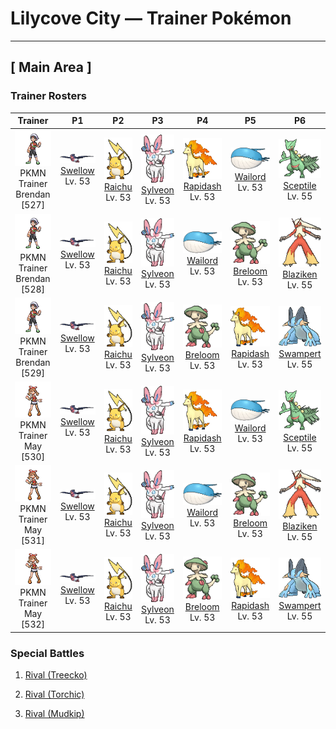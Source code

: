 # Lilycove City — Trainer Pokémon

---

## [ Main Area ]

### Trainer Rosters

| Trainer | P1 | P2 | P3 | P4 | P5 | P6 |
|:-------:|:--:|:--:|:--:|:--:|:--:|:--:|
| ![PKMN Trainer Brendan](../../assets/important_trainers/brendan.png "PKMN Trainer Brendan")<br>PKMN Trainer Brendan [527] | <div class="sprite-cell">![Swellow](../../assets/sprites/swellow/front.gif "Swellow: Swellow is very conscientious about the upkeep of its glossy wings. Once two Swellow are gathered, they diligently take care of cleaning each other’s wings.")<br>[Swellow](../../pokemon/swellow.md)<br>Lv. 53</div> | <div class="sprite-cell">![Raichu](../../assets/sprites/raichu/front.gif "Raichu: This Pokémon exudes a weak electrical charge from all over its body that makes it take on a slight glow in darkness. Raichu plants its tail in the ground to discharge electricity.")<br>[Raichu](../../pokemon/raichu.md)<br>Lv. 53</div> | <div class="sprite-cell">![Sylveon](../../assets/sprites/sylveon/front.gif "Sylveon: It wraps its ribbonlike feelers around the arm of its beloved Trainer and walks with him or her.")<br>[Sylveon](../../pokemon/sylveon.md)<br>Lv. 53</div> | <div class="sprite-cell">![Rapidash](../../assets/sprites/rapidash/front.gif "Rapidash: Rapidash usually can be seen casually cantering in the fields and plains. However, when this Pokémon turns serious, its fiery manes flare and blaze as it gallops its way up to 150 mph.")<br>[Rapidash](../../pokemon/rapidash.md)<br>Lv. 53</div> | <div class="sprite-cell">![Wailord](../../assets/sprites/wailord/front.gif "Wailord: When chasing prey, Wailord herds them by leaping out of the water and making a humongous splash. It is breathtaking to see this Pokémon leaping out of the sea with others in its pod.")<br>[Wailord](../../pokemon/wailord.md)<br>Lv. 53</div> | <div class="sprite-cell">![Sceptile](../../assets/sprites/sceptile/front.gif "Sceptile: Sceptile has seeds growing on its back. They are said to be bursting with nutrients that revitalize trees. This Pokémon raises the trees in a forest with loving care.")<br>[Sceptile](../../pokemon/sceptile.md)<br>Lv. 55</div> |
| ![PKMN Trainer Brendan](../../assets/important_trainers/brendan.png "PKMN Trainer Brendan")<br>PKMN Trainer Brendan [528] | <div class="sprite-cell">![Swellow](../../assets/sprites/swellow/front.gif "Swellow: Swellow is very conscientious about the upkeep of its glossy wings. Once two Swellow are gathered, they diligently take care of cleaning each other’s wings.")<br>[Swellow](../../pokemon/swellow.md)<br>Lv. 53</div> | <div class="sprite-cell">![Raichu](../../assets/sprites/raichu/front.gif "Raichu: This Pokémon exudes a weak electrical charge from all over its body that makes it take on a slight glow in darkness. Raichu plants its tail in the ground to discharge electricity.")<br>[Raichu](../../pokemon/raichu.md)<br>Lv. 53</div> | <div class="sprite-cell">![Sylveon](../../assets/sprites/sylveon/front.gif "Sylveon: It wraps its ribbonlike feelers around the arm of its beloved Trainer and walks with him or her.")<br>[Sylveon](../../pokemon/sylveon.md)<br>Lv. 53</div> | <div class="sprite-cell">![Wailord](../../assets/sprites/wailord/front.gif "Wailord: When chasing prey, Wailord herds them by leaping out of the water and making a humongous splash. It is breathtaking to see this Pokémon leaping out of the sea with others in its pod.")<br>[Wailord](../../pokemon/wailord.md)<br>Lv. 53</div> | <div class="sprite-cell">![Breloom](../../assets/sprites/breloom/front.gif "Breloom: The seeds ringing Breloom’s tail are made of hardened toxic spores. It is horrible to eat the seeds. Just taking a bite of this Pokémon’s seed will cause your stomach to rumble.")<br>[Breloom](../../pokemon/breloom.md)<br>Lv. 53</div> | <div class="sprite-cell">![Blaziken](../../assets/sprites/blaziken/front.gif "Blaziken: Blaziken has incredibly strong legs—it can easily clear a 30-story building in one leap. This Pokémon’s blazing punches leave its foes scorched and blackened.")<br>[Blaziken](../../pokemon/blaziken.md)<br>Lv. 55</div> |
| ![PKMN Trainer Brendan](../../assets/important_trainers/brendan.png "PKMN Trainer Brendan")<br>PKMN Trainer Brendan [529] | <div class="sprite-cell">![Swellow](../../assets/sprites/swellow/front.gif "Swellow: Swellow is very conscientious about the upkeep of its glossy wings. Once two Swellow are gathered, they diligently take care of cleaning each other’s wings.")<br>[Swellow](../../pokemon/swellow.md)<br>Lv. 53</div> | <div class="sprite-cell">![Raichu](../../assets/sprites/raichu/front.gif "Raichu: This Pokémon exudes a weak electrical charge from all over its body that makes it take on a slight glow in darkness. Raichu plants its tail in the ground to discharge electricity.")<br>[Raichu](../../pokemon/raichu.md)<br>Lv. 53</div> | <div class="sprite-cell">![Sylveon](../../assets/sprites/sylveon/front.gif "Sylveon: It wraps its ribbonlike feelers around the arm of its beloved Trainer and walks with him or her.")<br>[Sylveon](../../pokemon/sylveon.md)<br>Lv. 53</div> | <div class="sprite-cell">![Breloom](../../assets/sprites/breloom/front.gif "Breloom: The seeds ringing Breloom’s tail are made of hardened toxic spores. It is horrible to eat the seeds. Just taking a bite of this Pokémon’s seed will cause your stomach to rumble.")<br>[Breloom](../../pokemon/breloom.md)<br>Lv. 53</div> | <div class="sprite-cell">![Rapidash](../../assets/sprites/rapidash/front.gif "Rapidash: Rapidash usually can be seen casually cantering in the fields and plains. However, when this Pokémon turns serious, its fiery manes flare and blaze as it gallops its way up to 150 mph.")<br>[Rapidash](../../pokemon/rapidash.md)<br>Lv. 53</div> | <div class="sprite-cell">![Swampert](../../assets/sprites/swampert/front.gif "Swampert: Swampert predicts storms by sensing subtle differences in the sounds of waves and tidal winds with its fins. If a storm is approaching, it piles up boulders to protect itself.")<br>[Swampert](../../pokemon/swampert.md)<br>Lv. 55</div> |
| ![PKMN Trainer May](../../assets/important_trainers/may.png "PKMN Trainer May")<br>PKMN Trainer May [530] | <div class="sprite-cell">![Swellow](../../assets/sprites/swellow/front.gif "Swellow: Swellow is very conscientious about the upkeep of its glossy wings. Once two Swellow are gathered, they diligently take care of cleaning each other’s wings.")<br>[Swellow](../../pokemon/swellow.md)<br>Lv. 53</div> | <div class="sprite-cell">![Raichu](../../assets/sprites/raichu/front.gif "Raichu: This Pokémon exudes a weak electrical charge from all over its body that makes it take on a slight glow in darkness. Raichu plants its tail in the ground to discharge electricity.")<br>[Raichu](../../pokemon/raichu.md)<br>Lv. 53</div> | <div class="sprite-cell">![Sylveon](../../assets/sprites/sylveon/front.gif "Sylveon: It wraps its ribbonlike feelers around the arm of its beloved Trainer and walks with him or her.")<br>[Sylveon](../../pokemon/sylveon.md)<br>Lv. 53</div> | <div class="sprite-cell">![Rapidash](../../assets/sprites/rapidash/front.gif "Rapidash: Rapidash usually can be seen casually cantering in the fields and plains. However, when this Pokémon turns serious, its fiery manes flare and blaze as it gallops its way up to 150 mph.")<br>[Rapidash](../../pokemon/rapidash.md)<br>Lv. 53</div> | <div class="sprite-cell">![Wailord](../../assets/sprites/wailord/front.gif "Wailord: When chasing prey, Wailord herds them by leaping out of the water and making a humongous splash. It is breathtaking to see this Pokémon leaping out of the sea with others in its pod.")<br>[Wailord](../../pokemon/wailord.md)<br>Lv. 53</div> | <div class="sprite-cell">![Sceptile](../../assets/sprites/sceptile/front.gif "Sceptile: Sceptile has seeds growing on its back. They are said to be bursting with nutrients that revitalize trees. This Pokémon raises the trees in a forest with loving care.")<br>[Sceptile](../../pokemon/sceptile.md)<br>Lv. 55</div> |
| ![PKMN Trainer May](../../assets/important_trainers/may.png "PKMN Trainer May")<br>PKMN Trainer May [531] | <div class="sprite-cell">![Swellow](../../assets/sprites/swellow/front.gif "Swellow: Swellow is very conscientious about the upkeep of its glossy wings. Once two Swellow are gathered, they diligently take care of cleaning each other’s wings.")<br>[Swellow](../../pokemon/swellow.md)<br>Lv. 53</div> | <div class="sprite-cell">![Raichu](../../assets/sprites/raichu/front.gif "Raichu: This Pokémon exudes a weak electrical charge from all over its body that makes it take on a slight glow in darkness. Raichu plants its tail in the ground to discharge electricity.")<br>[Raichu](../../pokemon/raichu.md)<br>Lv. 53</div> | <div class="sprite-cell">![Sylveon](../../assets/sprites/sylveon/front.gif "Sylveon: It wraps its ribbonlike feelers around the arm of its beloved Trainer and walks with him or her.")<br>[Sylveon](../../pokemon/sylveon.md)<br>Lv. 53</div> | <div class="sprite-cell">![Wailord](../../assets/sprites/wailord/front.gif "Wailord: When chasing prey, Wailord herds them by leaping out of the water and making a humongous splash. It is breathtaking to see this Pokémon leaping out of the sea with others in its pod.")<br>[Wailord](../../pokemon/wailord.md)<br>Lv. 53</div> | <div class="sprite-cell">![Breloom](../../assets/sprites/breloom/front.gif "Breloom: The seeds ringing Breloom’s tail are made of hardened toxic spores. It is horrible to eat the seeds. Just taking a bite of this Pokémon’s seed will cause your stomach to rumble.")<br>[Breloom](../../pokemon/breloom.md)<br>Lv. 53</div> | <div class="sprite-cell">![Blaziken](../../assets/sprites/blaziken/front.gif "Blaziken: Blaziken has incredibly strong legs—it can easily clear a 30-story building in one leap. This Pokémon’s blazing punches leave its foes scorched and blackened.")<br>[Blaziken](../../pokemon/blaziken.md)<br>Lv. 55</div> |
| ![PKMN Trainer May](../../assets/important_trainers/may.png "PKMN Trainer May")<br>PKMN Trainer May [532] | <div class="sprite-cell">![Swellow](../../assets/sprites/swellow/front.gif "Swellow: Swellow is very conscientious about the upkeep of its glossy wings. Once two Swellow are gathered, they diligently take care of cleaning each other’s wings.")<br>[Swellow](../../pokemon/swellow.md)<br>Lv. 53</div> | <div class="sprite-cell">![Raichu](../../assets/sprites/raichu/front.gif "Raichu: This Pokémon exudes a weak electrical charge from all over its body that makes it take on a slight glow in darkness. Raichu plants its tail in the ground to discharge electricity.")<br>[Raichu](../../pokemon/raichu.md)<br>Lv. 53</div> | <div class="sprite-cell">![Sylveon](../../assets/sprites/sylveon/front.gif "Sylveon: It wraps its ribbonlike feelers around the arm of its beloved Trainer and walks with him or her.")<br>[Sylveon](../../pokemon/sylveon.md)<br>Lv. 53</div> | <div class="sprite-cell">![Breloom](../../assets/sprites/breloom/front.gif "Breloom: The seeds ringing Breloom’s tail are made of hardened toxic spores. It is horrible to eat the seeds. Just taking a bite of this Pokémon’s seed will cause your stomach to rumble.")<br>[Breloom](../../pokemon/breloom.md)<br>Lv. 53</div> | <div class="sprite-cell">![Rapidash](../../assets/sprites/rapidash/front.gif "Rapidash: Rapidash usually can be seen casually cantering in the fields and plains. However, when this Pokémon turns serious, its fiery manes flare and blaze as it gallops its way up to 150 mph.")<br>[Rapidash](../../pokemon/rapidash.md)<br>Lv. 53</div> | <div class="sprite-cell">![Swampert](../../assets/sprites/swampert/front.gif "Swampert: Swampert predicts storms by sensing subtle differences in the sounds of waves and tidal winds with its fins. If a storm is approaching, it piles up boulders to protect itself.")<br>[Swampert](../../pokemon/swampert.md)<br>Lv. 55</div> |

### Special Battles

1. [Rival (Treecko)]()

1. [Rival (Torchic)]()

1. [Rival (Mudkip)]()

